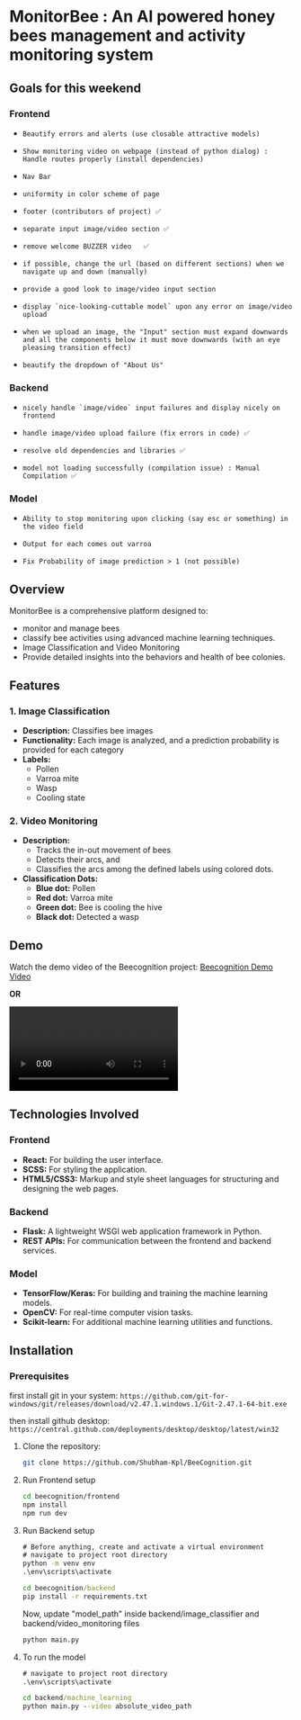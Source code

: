 # MonitorBee : An AI powered honey bees management and activity monitoring system

## Goals for this weekend

### Frontend

-     Beautify errors and alerts (use closable attractive models)

-     Show monitoring video on webpage (instead of python dialog) : Handle routes properly (install dependencies)

-     Nav Bar

-     uniformity in color scheme of page

-     footer (contributors of project) ✅

-     separate input image/video section ✅

-     remove welcome BUZZER video   ✅

-     if possible, change the url (based on different sections) when we navigate up and down (manually)

-     provide a good look to image/video input section

-     display `nice-looking-cuttable model` upon any error on image/video upload

-     when we upload an image, the "Input" section must expand downwards and all the components below it must move downwards (with an eye pleasing transition effect)

-     beautify the dropdown of "About Us"

### Backend

-     nicely handle `image/video` input failures and display nicely on frontend

-     handle image/video upload failure (fix errors in code) ✅

-     resolve old dependencies and libraries ✅

-     model not loading successfully (compilation issue) : Manual Compilation ✅

### Model

-     Ability to stop monitoring upon clicking (say esc or something) in the video field

-     Output for each comes out varroa

-     Fix Probability of image prediction > 1 (not possible)

## Overview

MonitorBee is a comprehensive platform designed to:

- monitor and manage bees
- classify bee activities using advanced machine learning techniques.
- Image Classification and Video Monitoring
- Provide detailed insights into the behaviors and health of bee colonies.

## Features

### 1. Image Classification

- **Description:** Classifies bee images
- **Functionality:** Each image is analyzed, and a prediction probability is provided for each category
- **Labels:**
  - Pollen
  - Varroa mite
  - Wasp
  - Cooling state

### 2. Video Monitoring

- **Description:**
  - Tracks the in-out movement of bees
  - Detects their arcs, and
  - Classifies the arcs among the defined labels using colored dots.
- **Classification Dots:**
  - **Blue dot:** Pollen
  - **Red dot:** Varroa mite
  - **Green dot:** Bee is cooling the hive
  - **Black dot:** Detected a wasp

## Demo

Watch the demo video of the Beecognition project: [Beecognition Demo Video](https://res.cloudinary.com/drz6w1d5q/video/upload/v1719299409/beecognition-demo-video_v3krmt.mp4)

**OR**

![](./beecognition-demo-video.mp4)

## Technologies Involved

### Frontend

- **React:** For building the user interface.
- **SCSS:** For styling the application.
- **HTML5/CSS3:** Markup and style sheet languages for structuring and designing the web pages.

### Backend

- **Flask:** A lightweight WSGI web application framework in Python.
- **REST APIs:** For communication between the frontend and backend services.

### Model

- **TensorFlow/Keras:** For building and training the machine learning models.
- **OpenCV:** For real-time computer vision tasks.
- **Scikit-learn:** For additional machine learning utilities and functions.

## Installation

### Prerequisites

first install git in your system:
`https://github.com/git-for-windows/git/releases/download/v2.47.1.windows.1/Git-2.47.1-64-bit.exe`

then install github desktop:
`https://central.github.com/deployments/desktop/desktop/latest/win32
`

1. Clone the repository:

   ```bash
   git clone https://github.com/Shubham-Kpl/BeeCognition.git
   ```

2. Run Frontend setup

   ```bash
   cd beecognition/frontend
   npm install
   npm run dev
   ```

3. Run Backend setup

   ```cmd
   # Before anything, create and activate a virtual environment
   # navigate to project root directory
   python -m venv env
   .\env\scripts\activate
   ```

   ```cmd
   cd beecognition/backend
   pip install -r requirements.txt
   ```

   Now, update "model_path" inside backend/image_classifier and backend/video_monitoring files

   ```cmd
   python main.py
   ```

4. To run the model

   ```cmd
   # navigate to project root directory
   .\env\scripts\activate
   ```

   ```cmd
   cd backend/machine_learning
   python main.py --video absolute_video_path
   ```
